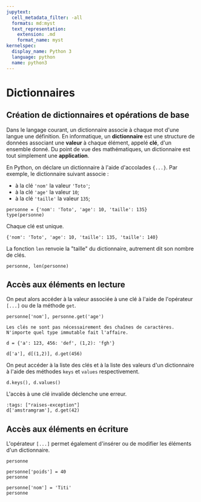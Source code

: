 ```yaml
---
jupytext:
  cell_metadata_filter: -all
  formats: md:myst
  text_representation:
    extension: .md
    format_name: myst
kernelspec:
  display_name: Python 3
  language: python
  name: python3
---
```


# Dictionnaires

## Création de dictionnaires et opérations de base

Dans le langage courant, un dictionnaire associe à chaque mot d'une langue une définition. En informatique, un **dictionnaire** est une structure de données associant une **valeur** à chaque élément, appelé **clé**, d'un ensemble donné. Du point de vue des mathématiques, un dictionnaire est tout simplement une **application**.

En Python, on déclare un dictionnaire à l'aide d'accolades `{...}`. Par exemple, le dictionnaire suivant associe :

* à la clé `'nom'` la valeur `'Toto'`;
* à la clé `'age'` la valeur `10`;
* à la clé `'taille'` la valeur `135`;

```{code-cell}
personne = {'nom': 'Toto', 'age': 10, 'taille': 135}
type(personne)
```

Chaque clé est unique.

```{code-cell}
{'nom': 'Toto', 'age': 10, 'taille': 135, 'taille': 140}
```

La fonction `len` renvoie la "taille" du dictionnaire, autrement dit son nombre de clés.

```{code-cell}
personne, len(personne)
```

## Accès aux éléments en lecture

On peut alors accéder à la valeur associée à une clé à l'aide de l'opérateur `[...]` ou de la méthode `get`.

```{code-cell}
personne['nom'], personne.get('age')
```

```{note}
Les clés ne sont pas nécessairement des chaînes de caractères. N'importe quel type immutable fait l'affaire.
```

```{code-cell}
d = {'a': 123, 456: 'def', (1,2): 'fgh'}
```

```{code-cell}
d['a'], d[(1,2)], d.get(456)
```

On peut accéder à la liste des clés et à la liste des valeurs d'un dictionnaire à l'aide des méthodes `keys` et `values` respectivement.

```{code-cell}
d.keys(), d.values()
```

L'accès à une clé invalide déclenche une erreur.

```{code-cell}
:tags: ["raises-exception"]
d['amstramgram'], d.get(42)
```

## Accès aux éléments en écriture

L'opérateur `[...]` permet également d'insérer ou de modifier les éléments d'un dictionnaire.

```{code-cell}
personne
```

```{code-cell}
personne['poids'] = 40
personne
```

```{code-cell}
personne['nom'] = 'Titi'
personne
```
